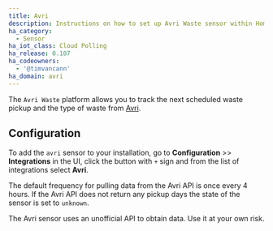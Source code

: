 ```yaml
---
title: Avri
description: Instructions on how to set up Avri Waste sensor within Home Assistant.
ha_category:
  - Sensor
ha_iot_class: Cloud Polling
ha_release: 0.107
ha_codeowners:
  - '@timvancann'
ha_domain: avri
---
```


The `Avri Waste` platform allows you to track the next scheduled waste pickup and the type of waste from [Avri](https://www.avri.nl/).

## Configuration

To add the `avri` sensor to your installation, go to **Configuration** >> **Integrations** in the UI, click the button with `+` sign and from the list of integrations select **Avri**.

The default frequency for pulling data from the Avri API is once every 4 hours. If the Avri API does not return any pickup days the state of the sensor is set to `unknown`.

<p class='note warning'>
The Avri sensor uses an unofficial API to obtain data. Use it at your own risk.
</p>
